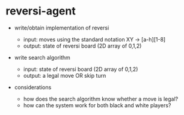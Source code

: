 # reversi-agent

- write/obtain implementation of reversi
    - input: moves using the standard notation XY -> [a-h][1-8]
    - output: state of reversi board (2D array of 0,1,2)
- write search algorithm
    - input: state of reversi board (2D array of 0,1,2)
    - output: a legal move OR skip turn

- considerations
    - how does the search algorithm know whether a move is legal?
    - how can the system work for both black and white players?
